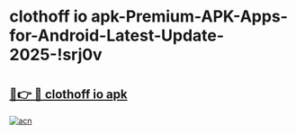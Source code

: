 # clothoff io apk-Premium-APK-Apps-for-Android-Latest-Update-2025-!srj0v

# <h2><a href="https://googleone.com">🔗👉 🔴 clothoff io apk</a></h2>

[![acn](https://github.com/user-attachments/assets/0f9c940e-d8b0-45ae-aac7-cd30a18b3e1c)](https://googleone.com)

